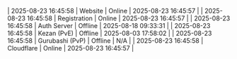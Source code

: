 | 2025-08-23 16:45:58 | Website | Online | 2025-08-23 16:45:57 |
| 2025-08-23 16:45:58 | Registration | Online | 2025-08-23 16:45:57 |
| 2025-08-23 16:45:58 | Auth Server | Offline | 2025-08-18 09:33:31 |
| 2025-08-23 16:45:58 | Kezan (PvE) | Offline | 2025-08-03 17:58:02 |
| 2025-08-23 16:45:58 | Gurubashi (PvP) | Offline | N/A |
| 2025-08-23 16:45:58 | Cloudflare | Online | 2025-08-23 16:45:57 |
